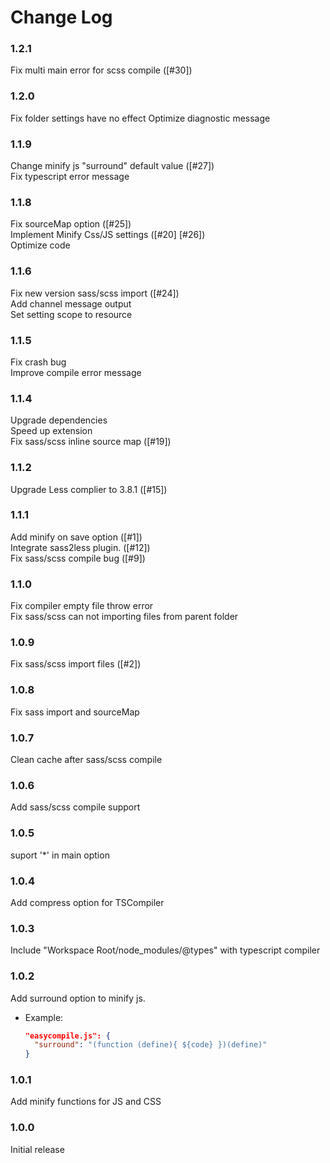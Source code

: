 # Change Log  
### 1.2.1
Fix multi main error for scss compile ([#30])

### 1.2.0
Fix folder settings have no effect
Optimize diagnostic message

### 1.1.9
Change minify js "surround" default value ([#27])  
Fix typescript error message  

### 1.1.8
Fix sourceMap option ([#25])  
Implement Minify Css/JS settings ([#20] [#26])  
Optimize code  

### 1.1.6
Fix new version sass/scss import ([#24])  
Add channel message output  
Set setting scope to resource  

### 1.1.5
Fix crash bug  
Improve compile error message  

### 1.1.4
Upgrade dependencies  
Speed up extension  
Fix sass/scss inline source map ([#19])  

### 1.1.2
Upgrade Less complier to 3.8.1 ([#15])  

### 1.1.1
Add minify on save option ([#1])  
Integrate sass2less plugin. ([#12])  
Fix sass/scss compile bug ([#9])  

### 1.1.0
Fix compiler empty file throw error  
Fix sass/scss can not importing files from parent folder 

### 1.0.9
Fix sass/scss import files ([#2]) 

### 1.0.8
Fix sass import and sourceMap 

### 1.0.7
Clean cache after sass/scss compile 

### 1.0.6
Add sass/scss compile support 

### 1.0.5
suport '*' in main option 

### 1.0.4
Add compress option for TSCompiler 

### 1.0.3
Include "Workspace Root/node_modules/@types" with typescript compiler 

### 1.0.2

Add surround option to minify js. 
  * Example:
    ```json
    "easycompile.js": {
      "surround": "(function (define){ ${code} })(define)"
    }
    ```

### 1.0.1

Add minify functions for JS and CSS 

### 1.0.0

Initial release 
